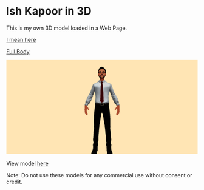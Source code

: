 # Ish Kapoor in 3D
This is my own 3D model loaded in a Web Page.

[I mean here](https://3d-model-in-web.ishkapoor.repl.co/)

[Full Body](https://full-body-3d.ishkapoor.repl.co/)

![Ish Kapoor](download.png)

View model [here](Ish-Kapoor-3D/Ish-Kapoor-3D-Model/scene.gltf)



Note: Do not use these models for any commercial use without consent or credit.
